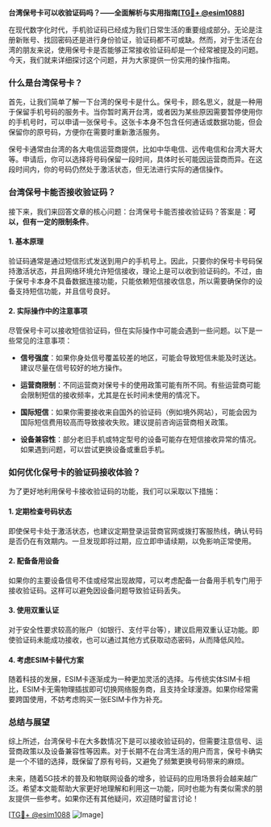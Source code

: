 **台湾保号卡可以收验证码吗？——全面解析与实用指南[[TG💪+ @esim1088](https://t.me/s/esim1088)]**

在现代数字化时代，手机验证码已经成为我们日常生活的重要组成部分。无论是注册新账号、找回密码还是进行身份验证，验证码都不可或缺。然而，对于生活在台湾的朋友来说，使用保号卡是否能够正常接收验证码却是一个经常被提及的问题。今天，我们就来详细探讨这个问题，并为大家提供一份实用的操作指南。

### 什么是台湾保号卡？

首先，让我们简单了解一下台湾的保号卡是什么。保号卡，顾名思义，就是一种用于保留手机号码的服务卡。当你暂时离开台湾，或者因为某些原因需要暂停使用你的手机号时，可以申请一张保号卡。这张卡本身不包含任何通话或数据功能，但会保留你的原号码，方便你在需要时重新激活服务。

保号卡通常由台湾的各大电信运营商提供，比如中华电信、远传电信和台湾大哥大等。申请后，你可以选择将号码保留一段时间，具体时长可能因运营商而异。在这段时间内，你的号码仍然处于激活状态，但无法进行实际的通信操作。

### 台湾保号卡能否接收验证码？

接下来，我们来回答文章的核心问题：台湾保号卡能否接收验证码？答案是：**可以，但有一定的限制条件**。

#### 1. 基本原理

验证码通常是通过短信形式发送到用户的手机号上。因此，只要你的保号卡号码保持激活状态，并且网络环境允许短信接收，理论上是可以收到验证码的。不过，由于保号卡本身不具备数据连接功能，只能依赖短信接收信息，所以需要确保你的设备支持短信功能，并且信号良好。

#### 2. 实际操作中的注意事项

尽管保号卡可以接收短信验证码，但在实际操作中可能会遇到一些问题。以下是一些常见的注意事项：

- **信号强度**：如果你身处信号覆盖较差的地区，可能会导致短信未能及时送达。建议尽量在信号较好的地方操作。
  
- **运营商限制**：不同运营商对保号卡的使用政策可能有所不同。有些运营商可能会限制短信的接收频率，尤其是在长时间未使用的情况下。

- **国际短信**：如果你需要接收来自国外的验证码（例如境外网站），可能会因为国际短信费用较高而导致接收失败。建议提前咨询运营商相关政策。

- **设备兼容性**：部分老旧手机或特定型号的设备可能存在短信接收异常的情况。如果遇到问题，可以尝试更换设备或重启手机。

### 如何优化保号卡的验证码接收体验？

为了更好地利用保号卡接收验证码的功能，我们可以采取以下措施：

#### 1. 定期检查号码状态

即使保号卡处于激活状态，也建议定期登录运营商官网或拨打客服热线，确认号码是否仍在有效期内。一旦发现即将过期，应立即申请续期，以免影响正常使用。

#### 2. 配备备用设备

如果你的主要设备信号不佳或经常出现故障，可以考虑配备一台备用手机专门用于接收验证码。这样可以避免因设备问题导致验证码丢失。

#### 3. 使用双重认证

对于安全性要求较高的账户（如银行、支付平台等），建议启用双重认证功能。即使验证码未能成功接收，也可以通过其他方式获取动态密码，从而降低风险。

#### 4. 考虑ESIM卡替代方案

随着科技的发展，ESIM卡逐渐成为一种更加灵活的选择。与传统实体SIM卡相比，ESIM卡无需物理插拔即可切换网络服务商，且支持全球漫游。如果你经常需要跨国使用，不妨考虑购买一张ESIM卡作为补充。

### 总结与展望

综上所述，台湾保号卡在大多数情况下是可以接收验证码的，但需要注意信号、运营商政策以及设备兼容性等因素。对于长期不在台湾生活的用户而言，保号卡确实是一个不错的选择，既保留了原有号码，又避免了频繁更换号码带来的麻烦。

未来，随着5G技术的普及和物联网设备的增多，验证码的应用场景将会越来越广泛。希望本文能帮助大家更好地理解和利用这一功能，同时也能为有类似需求的朋友提供一些参考。如果你还有其他疑问，欢迎随时留言讨论！

[[TG💪+ @esim1088](https://t.me/s/esim1088) ![Image](https://i.postimg.cc/4NQfJmqS/Snipaste-2025-05-13-00-14-12.png)]